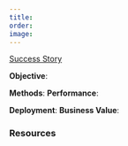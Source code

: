 ```yaml
---
title: 
order: 
image: 
---
```


[Success Story]()

**Objective**:

**Methods**:
**Performance**:

**Deployment**:
**Business Value**:


### Resources


